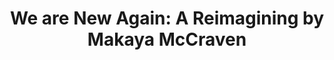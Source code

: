 ---
artist: 'Gil Scott‐Heron & Makaya McCraven'
title: 'We are New Again: A Reimagining by Makaya McCraven'
apple_link: 'https://music.apple.com/us/album/were-new-again-a-reimagining-by-makaya-mccraven/1488939124'
link: 'https://www.dropbox.com/s/8c4x63h8ufqlxex/Thundercat.zip?dl=1'
content: ""
new_image: ../assets/FFWD/GSH.jpg
published_date: '2020-04-01T22:01:23.000Z'
---